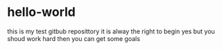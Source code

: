 # hello-world
this is my test gitbub reposittory
it is alway the right to begin
yes but you shoud work hard then you can get some goals
